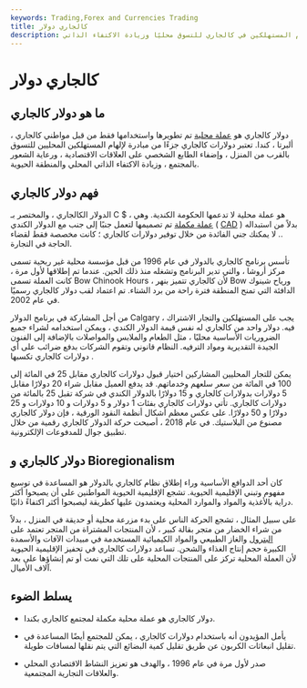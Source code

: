 ```yaml
---
keywords: Trading,Forex and Currencies Trading
title: كالجاري دولار
description: دولار كالجاري هو عملة محلية مكملة تم تطويرها لإلهام المستهلكين في كالجاري للتسوق محليًا وزيادة الاكتفاء الذاتي.
---
```


# كالجاري دولار
## ما هو دولار كالجاري

دولار كالجاري هو [عملة محلية](/community_currencies) تم تطويرها واستخدامها فقط من قبل مواطني كالجاري ، ألبرتا ، كندا. تعتبر دولارات كالجاري جزءًا من مبادرة لإلهام المستهلكين المحليين للتسوق بالقرب من المنزل ، وإضفاء الطابع الشخصي على العلاقات الاقتصادية ، ورعاية الشعور بالمجتمع ، وزيادة الاكتفاء الذاتي المحلي والمنطقة الحيوية.

## فهم دولار كالجاري

الدولار الكالجاري ، والمختصر بـ C $ ، هو عملة محلية لا تدعمها الحكومة الكندية. وهي [عملة مكملة](/complementary-currency-cc) تم تصميمها لتعمل جنبًا إلى جنب مع الدولار الكندي ( [CAD](/cad-canadian-dollar) ) بدلاً من استبداله .. لا يمكنك جني الفائدة من خلال توفير دولارات كالجاري ؛ كانت مخصصة فقط لقضاء الحاجة في التجارة.

تأسس برنامج كالجاري بالدولار في عام 1996 من قبل مؤسسة محلية غير ربحية تسمى مركز أروشا ، والتي تدير البرنامج وتشغله منذ ذلك الحين. عندما تم إطلاقها لأول مرة ، كانت العملة تسمى Bow Chinook Hours ، لأن كالجاري تتميز بنهر Bow ورياح شينوك الدافئة التي تمنح المنطقة فترة راحة من برد الشتاء. تم اعتماد لقب دولار كالجاري رسميًا في عام 2002.

من أجل المشاركة في برنامج الدولار Calgary ، يجب على المستهلكين والتجار الاشتراك فيه. دولار واحد من كالجاري له نفس قيمة الدولار الكندي ، ويمكن استخدامه لشراء جميع الضروريات الأساسية محليًا ، مثل الطعام والملابس والمواصلات بالإضافة إلى الفنون الجيدة التقديرية ومواد الترفيه. النظام قانوني وتقوم الشركات بدفع ضرائب على أي دولارات كالجاري تكسبها .

يمكن للتجار المحليين المشاركين اختيار قبول دولارات كالجاري مقابل 25 في المائة إلى 100 في المائة من سعر سلعهم وخدماتهم. قد يدفع العميل مقابل شراء 20 دولارًا مقابل 5 دولارات بدولارات كالجاري و 15 دولارًا بالدولار الكندي في شركة تقبل 25 بالمائة من دولارات كالجاري. تأتي دولارات كالجاري بفئات 1 دولار و 5 دولارات و 10 دولارات و 25 دولارًا و 50 دولارًا. على عكس معظم أشكال أنظمة النقود الورقية ، فإن دولار كالجاري مصنوع من البلاستيك. في عام 2018 ، أصبحت حركة الدولار كالجاري رقمية من خلال تطبيق جوال للمدفوعات الإلكترونية.

## دولار كالجاري و Bioregionalism

كان أحد الدوافع الأساسية وراء إطلاق نظام كالجاري بالدولار هو المساعدة في توسيع مفهوم وتبني الإقليمية الحيوية. تشجع الإقليمية الحيوية المواطنين على أن يصبحوا أكثر دراية بالأغذية والمواد والموارد المحلية ويعتمدون عليها كطريقة ليصبحوا أكثر اكتفاءً ذاتيًا.

على سبيل المثال ، تشجع الحركة الناس على بدء مزرعة محلية أو حديقة في المنزل ، بدلاً من شراء الخضار من متجر بقالة كبير ، لأن المنتجات المشتراة من المتجر تعتمد على [البترول](/petroleum) والغاز الطبيعي والمواد الكيميائية المستخدمة في مبيدات الآفات والأسمدة الكبيرة حجم إنتاج الغذاء والشحن. تساعد دولارات كالجاري في تحفيز الإقليمية الحيوية لأن العملة المحلية تركز على المنتجات المحلية على تلك التي نمت أو تم إنشاؤها على بعد آلاف الأميال.

## يسلط الضوء

- دولار كالجاري هو عملة محلية مكملة لمجتمع كالجاري بكندا.

- يأمل المؤيدون أنه باستخدام دولارات كالجاري ، يمكن للمجتمع أيضًا المساعدة في تقليل انبعاثات الكربون عن طريق تقليل كمية البضائع التي يتم نقلها لمسافات طويلة.

- صدر لأول مرة في عام 1996 ، والهدف هو تعزيز النشاط الاقتصادي المحلي والعلاقات التجارية المجتمعية.

